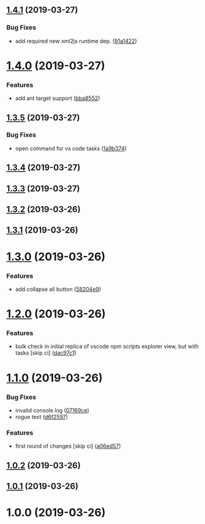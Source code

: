 ## [1.4.1](https://github.com/spmeesseman/vscode-taskview/compare/v1.4.0...v1.4.1) (2019-03-27)


### Bug Fixes

* add required new xml2js runtime dep. ([91a1422](https://github.com/spmeesseman/vscode-taskview/commit/91a1422))

# [1.4.0](https://github.com/spmeesseman/vscode-taskview/compare/v1.3.5...v1.4.0) (2019-03-27)


### Features

* add ant target support ([bba8552](https://github.com/spmeesseman/vscode-taskview/commit/bba8552))

## [1.3.5](https://github.com/spmeesseman/vscode-taskview/compare/v1.3.4...v1.3.5) (2019-03-27)


### Bug Fixes

* open command for vs code tasks ([1a9b374](https://github.com/spmeesseman/vscode-taskview/commit/1a9b374))

## [1.3.4](https://github.com/spmeesseman/vscode-taskview/compare/v1.3.3...v1.3.4) (2019-03-27)

## [1.3.3](https://github.com/spmeesseman/vscode-taskview/compare/v1.3.2...v1.3.3) (2019-03-27)

## [1.3.2](https://github.com/spmeesseman/vscode-taskview/compare/v1.3.1...v1.3.2) (2019-03-26)

## [1.3.1](https://github.com/spmeesseman/vscode-taskview/compare/v1.3.0...v1.3.1) (2019-03-26)

# [1.3.0](https://github.com/spmeesseman/vscode-taskview/compare/v1.2.0...v1.3.0) (2019-03-26)


### Features

* add collapse all button ([58204e9](https://github.com/spmeesseman/vscode-taskview/commit/58204e9))

# [1.2.0](https://github.com/spmeesseman/vscode-taskview/compare/v1.1.0...v1.2.0) (2019-03-26)


### Features

* bulk check in initial replica of vscode npm scripts explorer view, but with tasks [skip ci] ([dac97c1](https://github.com/spmeesseman/vscode-taskview/commit/dac97c1))

# [1.1.0](https://github.com/spmeesseman/vscode-taskview/compare/v1.0.2...v1.1.0) (2019-03-26)


### Bug Fixes

* invalid console.log ([07169ce](https://github.com/spmeesseman/vscode-taskview/commit/07169ce))
* rogue text ([d6f2597](https://github.com/spmeesseman/vscode-taskview/commit/d6f2597))


### Features

* first round of changes [skip ci] ([a06ed57](https://github.com/spmeesseman/vscode-taskview/commit/a06ed57))

## [1.0.2](https://github.com/spmeesseman/vscode-taskview/compare/v1.0.1...v1.0.2) (2019-03-26)

## [1.0.1](https://github.com/spmeesseman/vscode-taskview/compare/v1.0.0...v1.0.1) (2019-03-26)

# 1.0.0 (2019-03-26)
